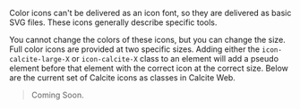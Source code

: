 Color icons can't be delivered as an icon font, so they are delivered as basic SVG files. These icons generally describe specific tools.

You cannot change the colors of these icons, but you can change the size. Full color icons are provided at two specific sizes. Adding either the `icon-calcite-large-X` or `icon-calcite-X` class to an element will add a pseudo element before that element with the correct icon at the correct size. Below are the current set of Calcite icons as classes in Calcite Web.

> Coming Soon.

<!--
<div class="block-group block-group-3-up">
{% for icon in data.icons.calcite %}
<div class="block">
<a href="" class="icon-calcite-large-{{icon}}" aria-label="{{icon}}"></a>
<a href="" class="gutter-left-1 icon-calcite-{{icon}}" aria-label="{{icon}}"></a>
<p class="trailer-1"><code class="font-size--3">.icon-calcite-{{icon}}</code></p>
</div>
{% endfor %}
</div>
-->
